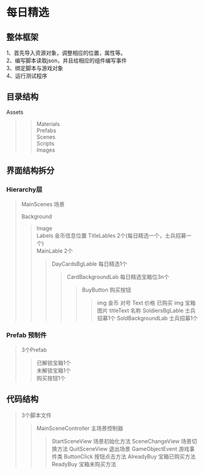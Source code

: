 # 每日精选
## 整体框架
1、首先导入资源对象，调整相应的位置，属性等。  
2、编写脚本读取json，并且给相应的组件编写事件    
3、绑定脚本与游戏对象  
4、运行测试程序  
## 目录结构
Assets
>> Materials  
>> Prefabs  
>> Scenes  
>> Scripts  
>> Images  
## 界面结构拆分
### Hierarchy层
> MainScenes 场景 
> 
> Background
>> Image  
> Labels
>> 金币信息位置
>> TitleLables 2个(每日精选一个，士兵招募一个)  
>>  MainLable 2个
>>> DayCardsBgLable 每日精选1个
>>>> CardBackgroundLab 每日精选宝箱位3n个
>>>>> BuyButton 购买按钮
>>>>>> img 金币 对号
>>>>>> Text 价格 已购买 
>>>>> img 宝箱图片
>>>>> titleText 名称 
>>> SoldiersBgLable 士兵招募1个 
>>>> SoldBackgroundLab 士兵招募1个
### Prefab 预制件
> 3个Prefab
>> 已解锁宝箱1个  
>> 未解锁宝箱1个  
>> 购买按钮1个
## 代码结构
> 3个脚本文件
>> MainSceneController 主场景控制器
>>> StartSceneView 场景初始化方法
>>> SceneChangeView 场景切换方法
>>> QuitSceneView 退出场景
>> GameObjectEvent 游戏事件类
>>> ButtonClick 按钮点击方法 
>>> AlreadyBuy 宝箱已购买方法  
>>> ReadyBuy 宝箱未购买方法

